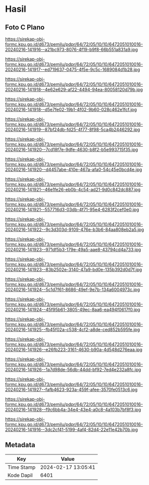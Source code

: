 # Hasil

## Foto C Plano

https://sirekap-obj-formc.kpu.go.id/d673/pemilu/pdpr/64/72/05/10/10/6472051010016-20240216-141916--a21bc973-8076-4f19-b9f8-66b551a831a9.jpg

https://sirekap-obj-formc.kpu.go.id/d673/pemilu/pdpr/64/72/05/10/10/6472051010016-20240216-141917--ed719637-0475-4f5e-9c5c-1689084d1b28.jpg

https://sirekap-obj-formc.kpu.go.id/d673/pemilu/pdpr/64/72/05/10/10/6472051010016-20240216-141918--4e62e629-af22-4494-94ea-80058120d79b.jpg

https://sirekap-obj-formc.kpu.go.id/d673/pemilu/pdpr/64/72/05/10/10/6472051010016-20240216-141918--d5e7fe02-19b1-4f02-9b60-028c462e1fcf.jpg

https://sirekap-obj-formc.kpu.go.id/d673/pemilu/pdpr/64/72/05/10/10/6472051010016-20240216-141919--87bf24db-fd25-4f77-8f98-5ca4b2446292.jpg

https://sirekap-obj-formc.kpu.go.id/d673/pemilu/pdpr/64/72/05/10/10/6472051010016-20240216-141920--7cd18f7e-9dfe-4630-b8f2-b5e993715f35.jpg

https://sirekap-obj-formc.kpu.go.id/d673/pemilu/pdpr/64/72/05/10/10/6472051010016-20240216-141920--d4457abe-410e-467a-afa0-54c45e0bcd4e.jpg

https://sirekap-obj-formc.kpu.go.id/d673/pemilu/pdpr/64/72/05/10/10/6472051010016-20240216-141921--46e1fe26-eb0b-4c54-ad21-9d0c842dc887.jpg

https://sirekap-obj-formc.kpu.go.id/d673/pemilu/pdpr/64/72/05/10/10/6472051010016-20240216-141921--557716d3-03db-4f71-95e4-6283f2cef0e0.jpg

https://sirekap-obj-formc.kpu.go.id/d673/pemilu/pdpr/64/72/05/10/10/6472051010016-20240216-141922--9c3d303d-9109-476e-b3b6-84aa808eb2a5.jpg

https://sirekap-obj-formc.kpu.go.id/d673/pemilu/pdpr/64/72/05/10/10/6472051010016-20240216-141923--971df5b3-179e-49a5-aae8-43794cd4a733.jpg

https://sirekap-obj-formc.kpu.go.id/d673/pemilu/pdpr/64/72/05/10/10/6472051010016-20240216-141923--83b2502e-3140-47a9-bd0e-135b392d0d7f.jpg

https://sirekap-obj-formc.kpu.go.id/d673/pemilu/pdpr/64/72/05/10/10/6472051010016-20240216-141924--5c1d7f61-8686-49ef-9e7b-134a6004973c.jpg

https://sirekap-obj-formc.kpu.go.id/d673/pemilu/pdpr/64/72/05/10/10/6472051010016-20240216-141924--45f95b61-3805-49ec-8aa6-ea494f0617f0.jpg

https://sirekap-obj-formc.kpu.go.id/d673/pemilu/pdpr/64/72/05/10/10/6472051010016-20240216-141925--fb45f02a-c538-4cf2-a8de-ced852b595fe.jpg

https://sirekap-obj-formc.kpu.go.id/d673/pemilu/pdpr/64/72/05/10/10/6472051010016-20240216-141926--e26fb223-3161-4630-b90a-4d548d276eaa.jpg

https://sirekap-obj-formc.kpu.go.id/d673/pemilu/pdpr/64/72/05/10/10/6472051010016-20240216-141926--1a7d98de-56db-44dd-bf92-7ed4e232a8fc.jpg

https://sirekap-obj-formc.kpu.go.id/d673/pemilu/pdpr/64/72/05/10/10/6472051010016-20240216-141927--fafb4623-923a-459f-afee-3570fe0513c6.jpg

https://sirekap-obj-formc.kpu.go.id/d673/pemilu/pdpr/64/72/05/10/10/6472051010016-20240216-141928--f9c6bb4a-34e4-43e4-a0c8-4a103b7bf8f3.jpg

https://sirekap-obj-formc.kpu.go.id/d673/pemilu/pdpr/64/72/05/10/10/6472051010016-20240216-141916--3dc2cf41-5199-4af4-82d4-22e11e42b70b.jpg


## Metadata

| Key        | Value               |
| ---------- | ------------------- |
| Time Stamp | 2024-02-17 13:05:41 |
| Kode Dapil | 6401                |



